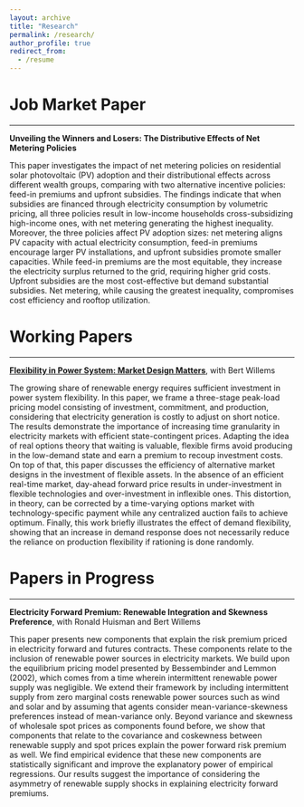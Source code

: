```yaml
---
layout: archive
title: "Research"
permalink: /research/
author_profile: true
redirect_from:
  - /resume
---
```


Job Market Paper
======
***
**Unveiling the Winners and Losers: The Distributive Effects of Net Metering Policies**

This paper investigates the impact of net metering policies on residential solar photovoltaic (PV) adoption and their distributional effects across different wealth groups, comparing with two alternative incentive policies: feed-in premiums and upfront subsidies. The findings indicate that when subsidies are financed through electricity consumption by volumetric pricing, all three policies result in low-income households cross-subsidizing high-income ones, with net metering generating the highest inequality. Moreover, the three policies affect PV adoption sizes: net metering aligns PV capacity with actual electricity consumption, feed-in premiums encourage larger PV installations, and upfront subsidies promote smaller capacities. While feed-in premiums are the most equitable, they increase the electricity surplus returned to the grid, requiring higher grid costs. Upfront subsidies are the most cost-effective but demand substantial subsidies. Net metering, while causing the greatest inequality, compromises cost efficiency and rooftop utilization.

Working Papers
======
***
**[Flexibility in Power System: Market Design Matters](/files/PhD_Project_1_Dongchen.pdf)**, with Bert Willems

The growing share of renewable energy requires sufficient investment in power system flexibility. In this paper, we frame a three-stage peak-load pricing model consisting of investment, commitment, and production, considering that electricity generation is costly to adjust on short notice. The results demonstrate the importance of increasing time granularity in electricity markets with efficient state-contingent prices. Adapting the idea of real options theory that waiting is valuable, flexible firms avoid producing in the low-demand state and earn a premium to recoup investment costs.
On top of that, this paper discusses the efficiency of alternative market designs in the investment of flexible assets. In the absence of an efficient real-time market, day-ahead forward price results in under-investment in flexible technologies and over-investment in inflexible ones. This distortion, in theory, can be corrected by a time-varying options market with technology-specific payment while any centralized auction fails to achieve optimum. Finally, this work briefly illustrates the effect of demand flexibility, showing that an increase in demand response does not necessarily reduce the reliance on production flexibility if rationing is done randomly.

Papers in Progress
======
***
**Electricity Forward Premium: Renewable Integration and Skewness Preference**, with Ronald Huisman and Bert Willems

This paper presents new components that explain the risk premium priced in electricity forward and futures contracts. These components relate to the inclusion of renewable power sources in electricity markets. We build upon the equilibrium pricing model presented by Bessembinder and Lemmon (2002), which comes from a time wherein intermittent renewable power supply was negligible. We extend their framework by including intermittent supply from zero marginal costs renewable power sources such as wind and solar and by assuming that agents consider mean-variance-skewness preferences instead of mean-variance only. Beyond variance and skewness of wholesale spot prices as components found before, we show that components that relate to the covariance and coskewness between renewable supply and spot prices explain the power forward risk premium as well. We find empirical evidence that these new components are statistically significant and improve the explanatory power of empirical regressions. Our results suggest the importance of considering the asymmetry of renewable supply shocks in explaining electricity forward premiums.
